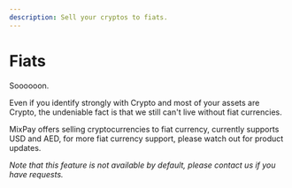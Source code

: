```yaml
---
description: Sell your cryptos to fiats.
---
```


# Fiats

Soooooon.

Even if you identify strongly with Crypto and most of your assets are Crypto, the undeniable fact is that we still can't live without fiat currencies.

MixPay offers selling cryptocurrencies to fiat currency, currently supports USD and AED, for more fiat currency support, please watch out for product updates.

_Note that this feature is not available by default, please contact us if you have requests._